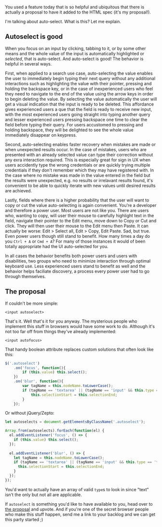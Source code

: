 You used a feature today that is so helpful and ubiquitous that there is actually a proposal to have it added to the HTML spec (it's my proposal!).

I'm talking about auto-select. What is this? Let me explain.

## Autoselect is good
When you focus on an input by clicking, tabbing to it, or by some other means and the whole value of the input is automatically highlighted or _selected_, that is auto-select. And auto-select is good! The behavior is helpful in several ways.

First, when applied to a search use case, auto-selecting the value enables the user to immediately begin typing their next query without any additional interactions such as highlighting the value with their pointer, pressing and holding the backspace key, or in the case of inexperienced users who feel they need to navigate to the end of the value using the arrow keys in order to begin deleting the value. By selecting the value automatically the user will get a visual indication that the input is ready to be deleted. This affordance gives experienced users a que that the field is ready to receive new input, with the most experienced users going straight into typing another query and lesser experienced users pressing backspace one time to clear the field before typing their query. For users accustomed to pressing and holding backspace, they will be delighted to see the whole value immediately disappear on keypress.

Second, auto-selecting enables faster recovery when mistakes are made or when unexpected results occur. In the case of mistakes, users who are presented with an already selected value can type their correction without any exra interaction required. This is especially great for sign in UX when users accidently type the wrong credentials or are quickly trying multiple credentials if they don't remember which they may have registered with. In the case where no mistake was made in the value entered in the field but the results were unexpected, e.g. no results or irrelavant results found, it's convenient to be able to quickly iterate with new values until desired results are achieved.

Lastly, fields where there is a higher probability that the user will want to copy or cut the value auto-selecting is again convenient. You're a developer and therefore a power user. Most users are not like you. There are users who, wanting to copy, will user their mouse to carefully highlight text in the field, navigate their pointer to the Edit menu, move down to Copy or Cut and click. They will then user their mouse to the Edit menu then Paste. It can actually be worse: Edit > Select all, Edit > Copy, Edit Paste. Sad, but true. Even power users though still stand to benefit. How many times a day do you `Ctrl + A` or `Cmd + A`? For many of those instances it would of been totally appropriate had the UI auto-selected for you.

In all cases the behavior benefits both power users and users with disabilities, two groups who need to minimize interaction through optimal keyboard use. Less experienced users stand to benefit as well and the behavior helps faciliate discovery, a process every power user had to go through themselves.

## The proposal
If couldn't be more simple:
```
<input autoselect>
```
That's it. Well that's it for you anyway. The mysterious people who implement this stuff in browsers would have some work to do. Although it's not too far off from things they've already implemented:
```
<input autofocus>
```
That handy boolean attribute replaces custom solutions that often look like this:
```js
$('.autoselect')
    .on('focus', function(){ 
        if (this.value) this.select(); 
    })
    .on('blur', function(){ 
        var tagName = this.nodeName.toLowerCase();
        if (tagName == 'textarea' || (tagName == 'input' && this.type == 'text') ) {
            this.selectionStart = this.selectionEnd;
        }
    });
```
Or without jQuery/Zepto:
```js
let autoselects = document.getElementsByClassName('.autoselect');

Array.from(autoselects).forEach(function(el) {
  el.addEventListener('focus', () => { 
    if (this.value) this.select(); 
  });
  
  el.addEventListener('blur', () => { 
    let tagName = this.nodeName.toLowerCase();
    if (tagName == 'textarea' || (tagName == 'input' && this.type == 'text') ) {
      this.selectionStart = this.selectionEnd;
    }
  });
});
```
You'd want to actually have an array of valid `type`s to look in since "text" isn't the only but not all are applicable.

If `autoselect` is something you'd like to have available to you, head over to [the proposal](https://github.com/whatwg/html/issues/3627) and upvote. And if you're one of the secret browser people who make this stuff happen, send me a link to your backlog and we can get this party started ;)
